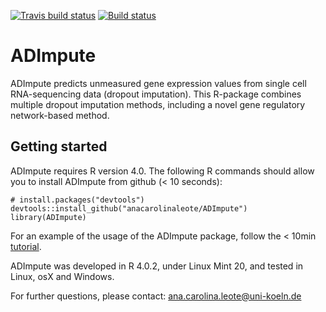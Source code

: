 
<!-- badges: start -->
  [![Travis build status](https://travis-ci.com/anacarolinaleote/ADImpute.svg?branch=master)](https://travis-ci.com/anacarolinaleote/ADImpute)
  [![Build status](https://ci.appveyor.com/api/projects/status/qsslj60tuvcg75vr?svg=true)](https://ci.appveyor.com/project/anacarolinaleote/adimpute)


  <!-- badges: end -->

# ADImpute
ADImpute predicts unmeasured gene expression values from single cell RNA-sequencing data (dropout imputation). This R-package combines multiple dropout imputation methods, including a novel gene regulatory network-based method.

## Getting started
ADImpute requires R version 4.0.
The following R commands should allow you to install ADImpute from github (< 10 seconds):

```
# install.packages("devtools")
devtools::install_github("anacarolinaleote/ADImpute")
library(ADImpute)
```

For an example of the usage of the ADImpute package, follow the < 10min [tutorial](https://github.com/anacarolinaleote/ADImpute/blob/master/vignettes/ADImpute_tutorial.Rmd).

ADImpute was developed in R 4.0.2, under Linux Mint 20, and tested in Linux, osX and Windows.

For further questions, please contact: ana.carolina.leote@uni-koeln.de
